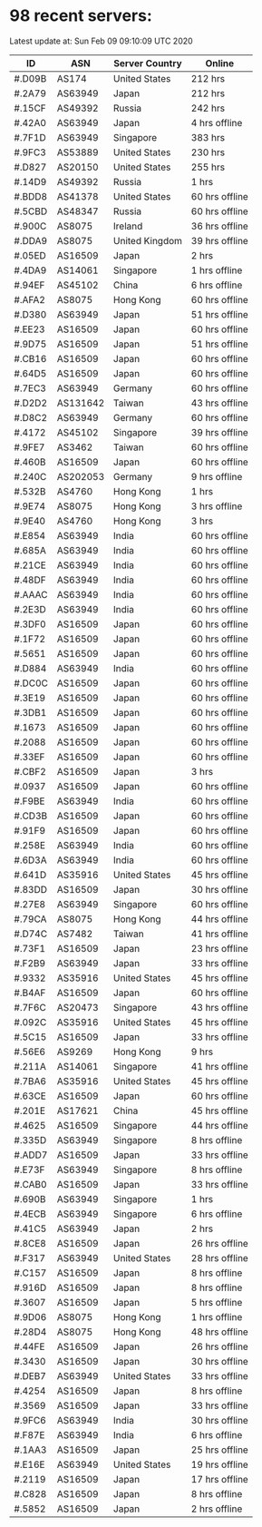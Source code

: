# 98 recent servers:

Latest update at: Sun Feb 09 09:10:09 UTC 2020

| ID | ASN | Server Country | Online |
| -- | --- | -------------- | ------ |
| #.D09B | AS174 | United States | 212 hrs |
| #.2A79 | AS63949 | Japan | 212 hrs |
| #.15CF | AS49392 | Russia | 242 hrs |
| #.42A0 | AS63949 | Japan | 4 hrs offline |
| #.7F1D | AS63949 | Singapore | 383 hrs |
| #.9FC3 | AS53889 | United States | 230 hrs |
| #.D827 | AS20150 | United States | 255 hrs |
| #.14D9 | AS49392 | Russia | 1 hrs |
| #.BDD8 | AS41378 | United States | 60 hrs offline |
| #.5CBD | AS48347 | Russia | 60 hrs offline |
| #.900C | AS8075 | Ireland | 36 hrs offline |
| #.DDA9 | AS8075 | United Kingdom | 39 hrs offline |
| #.05ED | AS16509 | Japan | 2 hrs |
| #.4DA9 | AS14061 | Singapore | 1 hrs offline |
| #.94EF | AS45102 | China | 6 hrs offline |
| #.AFA2 | AS8075 | Hong Kong | 60 hrs offline |
| #.D380 | AS63949 | Japan | 51 hrs offline |
| #.EE23 | AS16509 | Japan | 60 hrs offline |
| #.9D75 | AS16509 | Japan | 51 hrs offline |
| #.CB16 | AS16509 | Japan | 60 hrs offline |
| #.64D5 | AS16509 | Japan | 60 hrs offline |
| #.7EC3 | AS63949 | Germany | 60 hrs offline |
| #.D2D2 | AS131642 | Taiwan | 43 hrs offline |
| #.D8C2 | AS63949 | Germany | 60 hrs offline |
| #.4172 | AS45102 | Singapore | 39 hrs offline |
| #.9FE7 | AS3462 | Taiwan | 60 hrs offline |
| #.460B | AS16509 | Japan | 60 hrs offline |
| #.240C | AS202053 | Germany | 9 hrs offline |
| #.532B | AS4760 | Hong Kong | 1 hrs |
| #.9E74 | AS8075 | Hong Kong | 3 hrs offline |
| #.9E40 | AS4760 | Hong Kong | 3 hrs |
| #.E854 | AS63949 | India | 60 hrs offline |
| #.685A | AS63949 | India | 60 hrs offline |
| #.21CE | AS63949 | India | 60 hrs offline |
| #.48DF | AS63949 | India | 60 hrs offline |
| #.AAAC | AS63949 | India | 60 hrs offline |
| #.2E3D | AS63949 | India | 60 hrs offline |
| #.3DF0 | AS16509 | Japan | 60 hrs offline |
| #.1F72 | AS16509 | Japan | 60 hrs offline |
| #.5651 | AS16509 | Japan | 60 hrs offline |
| #.D884 | AS63949 | India | 60 hrs offline |
| #.DC0C | AS16509 | Japan | 60 hrs offline |
| #.3E19 | AS16509 | Japan | 60 hrs offline |
| #.3DB1 | AS16509 | Japan | 60 hrs offline |
| #.1673 | AS16509 | Japan | 60 hrs offline |
| #.2088 | AS16509 | Japan | 60 hrs offline |
| #.33EF | AS16509 | Japan | 60 hrs offline |
| #.CBF2 | AS16509 | Japan | 3 hrs |
| #.0937 | AS16509 | Japan | 60 hrs offline |
| #.F9BE | AS63949 | India | 60 hrs offline |
| #.CD3B | AS16509 | Japan | 60 hrs offline |
| #.91F9 | AS16509 | Japan | 60 hrs offline |
| #.258E | AS63949 | India | 60 hrs offline |
| #.6D3A | AS63949 | India | 60 hrs offline |
| #.641D | AS35916 | United States | 45 hrs offline |
| #.83DD | AS16509 | Japan | 30 hrs offline |
| #.27E8 | AS63949 | Singapore | 60 hrs offline |
| #.79CA | AS8075 | Hong Kong | 44 hrs offline |
| #.D74C | AS7482 | Taiwan | 41 hrs offline |
| #.73F1 | AS16509 | Japan | 23 hrs offline |
| #.F2B9 | AS63949 | Japan | 33 hrs offline |
| #.9332 | AS35916 | United States | 45 hrs offline |
| #.B4AF | AS16509 | Japan | 60 hrs offline |
| #.7F6C | AS20473 | Singapore | 43 hrs offline |
| #.092C | AS35916 | United States | 45 hrs offline |
| #.5C15 | AS16509 | Japan | 33 hrs offline |
| #.56E6 | AS9269 | Hong Kong | 9 hrs |
| #.211A | AS14061 | Singapore | 41 hrs offline |
| #.7BA6 | AS35916 | United States | 45 hrs offline |
| #.63CE | AS16509 | Japan | 60 hrs offline |
| #.201E | AS17621 | China | 45 hrs offline |
| #.4625 | AS16509 | Singapore | 44 hrs offline |
| #.335D | AS63949 | Singapore | 8 hrs offline |
| #.ADD7 | AS16509 | Japan | 33 hrs offline |
| #.E73F | AS63949 | Singapore | 8 hrs offline |
| #.CAB0 | AS16509 | Japan | 33 hrs offline |
| #.690B | AS63949 | Singapore | 1 hrs |
| #.4ECB | AS63949 | Singapore | 6 hrs offline |
| #.41C5 | AS63949 | Japan | 2 hrs |
| #.8CE8 | AS16509 | Japan | 26 hrs offline |
| #.F317 | AS63949 | United States | 28 hrs offline |
| #.C157 | AS16509 | Japan | 8 hrs offline |
| #.916D | AS16509 | Japan | 8 hrs offline |
| #.3607 | AS16509 | Japan | 5 hrs offline |
| #.9D06 | AS8075 | Hong Kong | 1 hrs offline |
| #.28D4 | AS8075 | Hong Kong | 48 hrs offline |
| #.44FE | AS16509 | Japan | 26 hrs offline |
| #.3430 | AS16509 | Japan | 30 hrs offline |
| #.DEB7 | AS63949 | United States | 33 hrs offline |
| #.4254 | AS16509 | Japan | 8 hrs offline |
| #.3569 | AS16509 | Japan | 33 hrs offline |
| #.9FC6 | AS63949 | India | 30 hrs offline |
| #.F87E | AS63949 | India | 6 hrs offline |
| #.1AA3 | AS16509 | Japan | 25 hrs offline |
| #.E16E | AS63949 | United States | 19 hrs offline |
| #.2119 | AS16509 | Japan | 17 hrs offline |
| #.C828 | AS16509 | Japan | 8 hrs offline |
| #.5852 | AS16509 | Japan | 2 hrs offline |

